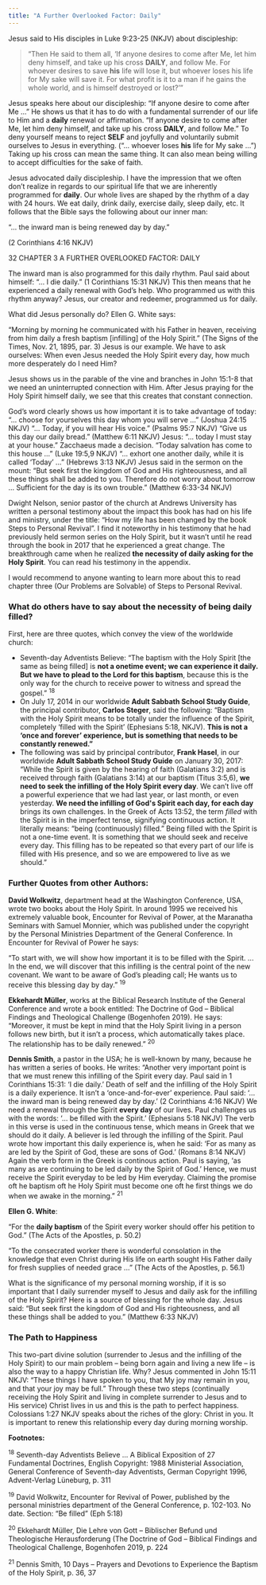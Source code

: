 ```yaml
---
title: "A Further Overlooked Factor: Daily"
---
```


Jesus said to His disciples in Luke 9:23-25 (NKJV) about discipleship:

> <callout></callout>
> “Then He said to them all, ‘If anyone desires to come after Me, let him deny himself, and take up his cross **DAILY**, and follow Me. For whoever desires to save **his** life will lose it, but whoever loses his life for My sake will save it. For what profit is it to a man if he gains the whole world, and is himself destroyed or lost?’”

Jesus speaks here about our discipleship: “If anyone desire to come after Me ...” He shows us that it has to do with a fundamental surrender of our life to Him and a **daily** renewal or affirmation. “If anyone desire to come after Me, let him deny himself, and take up his cross **DAILY**, and follow Me.” To deny yourself means to reject **SELF** and joyfully and voluntarily submit ourselves to Jesus in everything. (“... whoever loses **his** life for My sake ...”) Taking up his cross can mean the same thing. It can also mean being willing to accept difficulties for the sake of faith.

Jesus advocated daily discipleship. I have the impression that we often don’t realize in regards to our spiritual life that we are inherently programmed for **daily**. Our whole lives are shaped by the rhythm of a day with 24 hours. We eat daily, drink daily, exercise daily, sleep daily, etc. It follows that the Bible says the following about our inner man:

“... the inward man is being renewed day by day.”

(2 Corinthians 4:16 NKJV)

32 CHAPTER 3 A FURTHER OVERLOOKED FACTOR: DAILY

The inward man is also programmed for this daily rhythm. Paul said about himself: “... I die daily.” (1 Corinthians 15:31 NKJV) This then means that he experienced a daily renewal with God’s help. Who programmed us with this rhythm anyway? Jesus, our creator and redeemer, programmed us for daily.

What did Jesus personally do? Ellen G. White says:

“Morning by morning he communicated with his Father in heaven, receiving from him daily a fresh baptism [infilling] of the Holy Spirit.” (The Signs of the Times, Nov. 21, 1895, par. 3) Jesus is our example. We have to ask ourselves: When even Jesus needed the Holy Spirit every day, how much more desperately do I need Him?

Jesus shows us in the parable of the vine and branches in John 15:1-8 that we need an uninterrupted connection with Him. After Jesus praying for the Holy Spirit himself daily, we see that this creates that constant connection.

God’s word clearly shows us how important it is to take advantage of today: “... choose for yourselves this day whom you will serve ...” (Joshua 24:15 NKJV) “... Today, if you will hear His voice.” (Psalms 95:7 NKJV) “Give us this day our daily bread.” (Matthew 6:11 NKJV) Jesus: “... today I must stay at your house.” Zacchaeus made a decision. “Today salvation has come to this house ...” (Luke 19:5,9 NKJV) “... exhort one another daily, while it is called ‘Today’ ...” (Hebrews 3:13 NKJV) Jesus said in the sermon on the mount: “But seek first the kingdom of God and His righteousness, and all these things shall be added to you. Therefore do not worry about tomorrow ... Sufficient for the day is its own trouble.” (Matthew 6:33-34 NKJV)

Dwight Nelson, senior pastor of the church at Andrews University has written a personal testimony about the impact this book has had on his life and ministry, under the title: “How my life has been changed by the book Steps to Personal Revival”. I find it noteworthy in his testimony that he had previously held sermon series on the Holy Spirit, but it wasn’t until he read through the book in 2017 that he experienced a great change. The breakthrough came when he realized **the necessity of daily asking for the Holy Spirit**. You can read his testimony in the appendix.

I would recommend to anyone wanting to learn more about this to read chapter three (Our Problems are Solvable) of Steps to Personal Revival.

### What do others have to say about the necessity of being daily filled?

First, here are three quotes, which convey the view of the worldwide church:

- Seventh-day Adventists Believe: “The baptism with the Holy Spirit [the same as being filled] is **not a onetime event; we can experience it daily. But we have to plead to the Lord for this baptism**, because this is the only way for the church to receive power to witness and spread the gospel.” <sup>18</sup>
- On July 17, 2014 in our worldwide **Adult Sabbath School Study Guide**, the principal contributor, **Carlos Steger**, said the following: “Baptism with the Holy Spirit means to be totally under the influence of the Spirit, completely ‘filled with the Spirit’ (Ephesians 5:18, NKJV). **This is not a ‘once and forever’ experience, but is something that needs to be constantly renewed.”**
- The following was said by principal contributor, **Frank Hasel**, in our worldwide **Adult Sabbath School Study Guide** on January 30, 2017: “While the Spirit is given by the hearing of faith (Galatians 3:2) and is received through faith (Galatians 3:14) at our baptism (Titus 3:5,6), **we need to seek the infilling of the Holy Spirit every day**. We can’t live off a powerful experience that we had last year, or last month, or even yesterday. **We need the infilling of God's Spirit each day, for each day** brings its own challenges. In the Greek of Acts 13:52, the term _filled_ with the Spirit is in the imperfect tense, signifying continuous action. It literally means: “being (continuously) filled.” Being filled with the Spirit is not a one-time event. It is something that we should seek and receive every day. This filling has to be repeated so that every part of our life is filled with His presence, and so we are empowered to live as we should.”

### Further Quotes from other Authors:

**David Wolkwitz**, department head at the Washington Conference, USA, wrote two books about the Holy Spirit. In around 1995 we received his extremely valuable book, Encounter for Revival of Power, at the Maranatha Seminars with Samuel Monnier, which was published under the copyright by the Personal Ministries Department of the General Conference. In Encounter for Revival of Power he says:

“To start with, we will show how important it is to be filled with the Spirit. ... In the end, we will discover that this infilling is the central point of the new covenant. We want to be aware of God’s pleading call; He wants us to receive this blessing day by day.” <sup>19</sup>

**Ekkehardt Müller**, works at the Biblical Research Institute of the General Conference and wrote a book entitled: The Doctrine of God – Biblical Findings and Theological Challenge (Bogenhofen 2019). He says: “Moreover, it must be kept in mind that the Holy Spirit living in a person follows new birth, but it isn’t a process, which automatically takes place. The relationship has to be daily renewed.” <sup>20</sup>

**Dennis Smith**, a pastor in the USA; he is well-known by many, because he has written a series of books. He writes: “Another very important point is that we must renew this infilling of the Spirit every day. Paul said in 1 Corinthians 15:31: ‘I die daily.’ Death of self and the infilling of the Holy Spirit is a daily experience. It isn’t a ‘once-and-for-ever’ experience. Paul said: ‘... the inward man is being renewed day by day.’ (2 Corinthians 4:16 NKJV) We need a renewal through the Spirit **every day** of our lives. Paul challenges us with the words: ‘... be filled with the Spirit.’ (Ephesians 5:18 NKJV) The verb in this verse is used in the continuous tense, which means in Greek that we should do it daily. A believer is led through the infilling of the Spirit. Paul wrote how important this daily experience is, when he said: ‘For as many as are led by the Spirit of God, these are sons of God.’ (Romans 8:14 NKJV) Again the verb form in the Greek is continous action. Paul is saying, ‘as many as are continuing to be led daily by the Spirit of God.’ Hence, we must receive the Spirit everyday to be led by Him everyday. Claiming the promise oft he baptism oft he Holy Spirit must become one oft he first things we do when we awake in the morning.” <sup>21</sup>

**Ellen G. White**:

“For the **daily baptism** of the Spirit every worker should offer his petition to God.” (The Acts of the Apostles, p. 50.2)

“To the consecrated worker there is wonderful consolation in the knowledge that even Christ during His life on earth sought His Father daily for fresh supplies of needed grace ...” (The Acts of the Apostles, p. 56.1)

What is the significance of my personal morning worship, if it is so important that I daily surrender myself to Jesus and daily ask for the infilling of the Holy Spirit? Here is a source of blessing for the whole day. Jesus said: “But seek first the kingdom of God and His righteousness, and all these things shall be added to you.” (Matthew 6:33 NKJV)

### The Path to Happiness

This two-part divine solution (surrender to Jesus and the infilling of the Holy Spirit) to our main problem – being born again and living a new life – is also the way to a happy Christian life. Why? Jesus commented in John 15:11 NKJV: “These things I have spoken to you, that My joy may remain in you, and that your joy may be full.” Through these two steps (continually receiving the Holy Spirit and living in complete surrender to Jesus and to His service) Christ lives in us and this is the path to perfect happiness. Colossians 1:27 NKJV speaks about the riches of the glory: Christ in you. It is important to renew this relationship every day during morning worship.

**Footnotes:**

<sup>18</sup> Seventh-day Adventists Believe ... A Biblical Exposition of 27 Fundamental Doctrines, English Copyright: 1988 Ministerial Association, General Conference of Seventh-day Adventists, German Copyright 1996, Advent-Verlag Lüneburg, p. 311

<sup>19</sup> David Wolkwitz, Encounter for Revival of Power, published by the personal ministries department of the General Conference, p. 102-103. No date. Section: “Be filled” (Eph 5:18)

<sup>20</sup> Ekkehardt Müller, Die Lehre von Gott – Biblischer Befund und Theologische Herausforderung (The Doctrine of God – Biblical Findings and Theological Challenge, Bogenhofen 2019, p. 224

<sup>21</sup> Dennis Smith, 10 Days – Prayers and Devotions to Experience the Baptism of the Holy Spirit, p. 36, 37